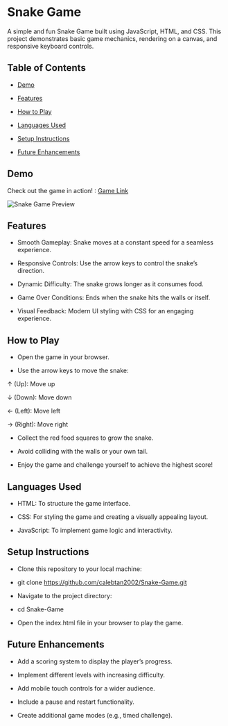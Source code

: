 # Snake Game
A simple and fun Snake Game built using JavaScript, HTML, and CSS. This project demonstrates basic game mechanics, rendering on a canvas, and responsive keyboard controls.

## Table of Contents

- [Demo](#demo)
  
- [Features](#features)
  
- [How to Play](#how-to-play)
  
- [Languages Used](#languages-used)
  
- [Setup Instructions](#setup-instructions)
  
- [Future Enhancements](#future-enhancements)

## Demo

Check out the game in action! : [Game Link](https://calebtan2002.github.io/Snake-Game)

![Snake Game Preview](images/Snake-Game.png)

## Features

- Smooth Gameplay: Snake moves at a constant speed for a seamless experience.

- Responsive Controls: Use the arrow keys to control the snake’s direction.

- Dynamic Difficulty: The snake grows longer as it consumes food.

- Game Over Conditions: Ends when the snake hits the walls or itself.

- Visual Feedback: Modern UI styling with CSS for an engaging experience.

## How to Play

- Open the game in your browser.

- Use the arrow keys to move the snake:

↑ (Up): Move up

↓ (Down): Move down

← (Left): Move left

→ (Right): Move right

- Collect the red food squares to grow the snake.

- Avoid colliding with the walls or your own tail.

- Enjoy the game and challenge yourself to achieve the highest score!

## Languages Used

- HTML: To structure the game interface.

- CSS: For styling the game and creating a visually appealing layout.

- JavaScript: To implement game logic and interactivity.

## Setup Instructions

- Clone this repository to your local machine:

- git clone https://github.com/calebtan2002/Snake-Game.git

- Navigate to the project directory:

- cd Snake-Game

- Open the index.html file in your browser to play the game.

## Future Enhancements

- Add a scoring system to display the player’s progress.

- Implement different levels with increasing difficulty.

- Add mobile touch controls for a wider audience.

- Include a pause and restart functionality.

- Create additional game modes (e.g., timed challenge).
